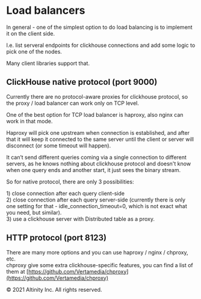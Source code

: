# Load balancers

In general - one of the simplest option to do load balancing is to implement it on the client side.

I.e. list serveral endpoints for clickhouse connections and add some logic to pick one of the nodes.

Many client libraries support that.

## ClickHouse native protocol \(port 9000\)

Currently there are no protocol-aware proxies for clickhouse protocol, so the proxy / load balancer can work only on TCP level.

One of the best option for TCP load balancer is haproxy, also nginx can work in that mode.

Haproxy will pick one upstream when connection is established, and after that it will keep it connected to the same server until the client or server will disconnect \(or some timeout will happen\).

It can’t send different queries coming via a single connection to different servers, as he knows nothing about clickhouse protocol and doesn't know when one query ends and another start, it just sees the binary stream.

So for native protocol, there are only 3 possibilities:

1\) close connection after each query client-side  
2\) close connection after each query server-side \(currently there is only one setting for that - idle\_connection\_timeout=0, which is not exact what you need, but similar\).  
3\) use a clickhouse server with Distributed table as a proxy.

## HTTP protocol \(port 8123\)

There are many more options and you can use haproxy / nginx / chproxy, etc.  
chproxy give some extra clickhouse-specific features, you can find a list of them at [https://github.com/Vertamedia/chproxy](https://github.com/Vertamedia/chproxy)

© 2021 Altinity Inc. All rights reserved.

